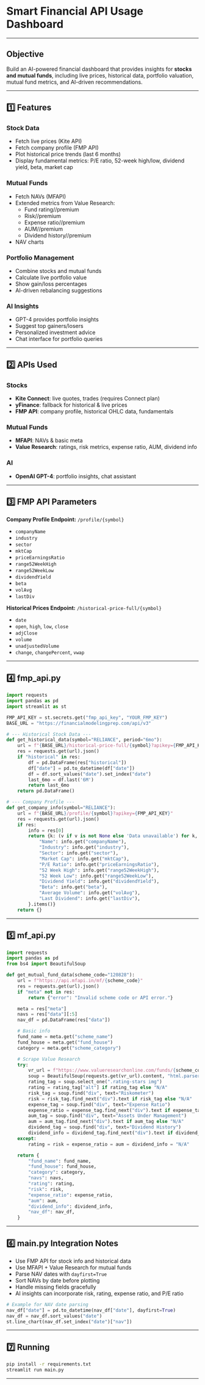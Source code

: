 # Smart Financial API Usage Dashboard

---

## **Objective**

Build an AI-powered financial dashboard that provides insights for **stocks and mutual funds**, including live prices, historical data, portfolio valuation, mutual fund metrics, and AI-driven recommendations.

---

## **1️⃣ Features**

### Stock Data

- Fetch live prices (Kite API)
- Fetch company profile (FMP API)
- Plot historical price trends (last 6 months)
- Display fundamental metrics: P/E ratio, 52-week high/low, dividend yield, beta, market cap

### Mutual Funds

- Fetch NAVs (MFAPI)
- Extended metrics from Value Research:
    - Fund rating//premium
    - Risk//premium
    - Expense ratio//premium
    - AUM//premium
    - Dividend history//premium
- NAV charts

### Portfolio Management

- Combine stocks and mutual funds
- Calculate live portfolio value
- Show gain/loss percentages
- AI-driven rebalancing suggestions

### AI Insights

- GPT-4 provides portfolio insights
- Suggest top gainers/losers
- Personalized investment advice
- Chat interface for portfolio queries

---

## **2️⃣ APIs Used**

### Stocks

- **Kite Connect**: live quotes, trades (requires Connect plan)
- **yFinance**: fallback for historical & live prices
- **FMP API**: company profile, historical OHLC data, fundamentals

### Mutual Funds

- **MFAPI**: NAVs & basic meta
- **Value Research**: ratings, risk metrics, expense ratio, AUM, dividend info

### AI

- **OpenAI GPT-4**: portfolio insights, chat assistant

---

## **3️⃣ FMP API Parameters**

**Company Profile Endpoint:** `/profile/{symbol}`

- `companyName`
- `industry`
- `sector`
- `mktCap`
- `priceEarningsRatio`
- `range52WeekHigh`
- `range52WeekLow`
- `dividendYield`
- `beta`
- `volAvg`
- `lastDiv`

**Historical Prices Endpoint:** `/historical-price-full/{symbol}`

- `date`
- `open`, `high`, `low`, `close`
- `adjClose`
- `volume`
- `unadjustedVolume`
- `change`, `changePercent`, `vwap`

---

## **4️⃣ fmp_api.py**

```python
import requests
import pandas as pd
import streamlit as st

FMP_API_KEY = st.secrets.get("fmp_api_key", "YOUR_FMP_KEY")
BASE_URL = "https://financialmodelingprep.com/api/v3"

# --- Historical Stock Data ---
def get_historical_data(symbol="RELIANCE", period="6mo"):
    url = f"{BASE_URL}/historical-price-full/{symbol}?apikey={FMP_API_KEY}"
    res = requests.get(url).json()
    if "historical" in res:
        df = pd.DataFrame(res["historical"])
        df["date"] = pd.to_datetime(df["date"])
        df = df.sort_values("date").set_index("date")
        last_6mo = df.last('6M')
        return last_6mo
    return pd.DataFrame()

# --- Company Profile ---
def get_company_info(symbol="RELIANCE"):
    url = f"{BASE_URL}/profile/{symbol}?apikey={FMP_API_KEY}"
    res = requests.get(url).json()
    if res:
        info = res[0]
        return {k: (v if v is not None else 'Data unavailable') for k, v in {
            "Name": info.get("companyName"),
            "Industry": info.get("industry"),
            "Sector": info.get("sector"),
            "Market Cap": info.get("mktCap"),
            "P/E Ratio": info.get("priceEarningsRatio"),
            "52 Week High": info.get("range52WeekHigh"),
            "52 Week Low": info.get("range52WeekLow"),
            "Dividend Yield": info.get("dividendYield"),
            "Beta": info.get("beta"),
            "Average Volume": info.get("volAvg"),
            "Last Dividend": info.get("lastDiv"),
        }.items()}
    return {}

```

---

## **5️⃣ mf_api.py**

```python
import requests
import pandas as pd
from bs4 import BeautifulSoup

def get_mutual_fund_data(scheme_code="120828"):
    url = f"https://api.mfapi.in/mf/{scheme_code}"
    res = requests.get(url).json()
    if "meta" not in res:
        return {"error": "Invalid scheme code or API error."}

    meta = res["meta"]
    navs = res["data"][:5]
    nav_df = pd.DataFrame(res["data"])

    # Basic info
    fund_name = meta.get("scheme_name")
    fund_house = meta.get("fund_house")
    category = meta.get("scheme_category")

    # Scrape Value Research
    try:
        vr_url = f"https://www.valueresearchonline.com/funds/{scheme_code}/mutual-fund-details"
        soup = BeautifulSoup(requests.get(vr_url).content, "html.parser")
        rating_tag = soup.select_one(".rating-stars img")
        rating = rating_tag["alt"] if rating_tag else "N/A"
        risk_tag = soup.find("div", text="Riskometer")
        risk = risk_tag.find_next("div").text if risk_tag else "N/A"
        expense_tag = soup.find("div", text="Expense Ratio")
        expense_ratio = expense_tag.find_next("div").text if expense_tag else "N/A"
        aum_tag = soup.find("div", text="Assets Under Management")
        aum = aum_tag.find_next("div").text if aum_tag else "N/A"
        dividend_tag = soup.find("div", text="Dividend History")
        dividend_info = dividend_tag.find_next("div").text if dividend_tag else "N/A"
    except:
        rating = risk = expense_ratio = aum = dividend_info = "N/A"

    return {
        "fund_name": fund_name,
        "fund_house": fund_house,
        "category": category,
        "navs": navs,
        "rating": rating,
        "risk": risk,
        "expense_ratio": expense_ratio,
        "aum": aum,
        "dividend_info": dividend_info,
        "nav_df": nav_df,
    }

```

---

## **6️⃣ main.py Integration Notes**

- Use FMP API for stock info and historical data
- Use MFAPI + Value Research for mutual funds
- Parse NAV dates with `dayfirst=True`
- Sort NAVs by date before plotting
- Handle missing fields gracefully
- AI insights can incorporate risk, rating, expense ratio, and P/E ratio

```python
# Example for NAV date parsing
nav_df["date"] = pd.to_datetime(nav_df["date"], dayfirst=True)
nav_df = nav_df.sort_values("date")
st.line_chart(nav_df.set_index("date")["nav"])

```

---

## **7️⃣ Running**

```bash
pip install -r requirements.txt
streamlit run main.py

```

---

